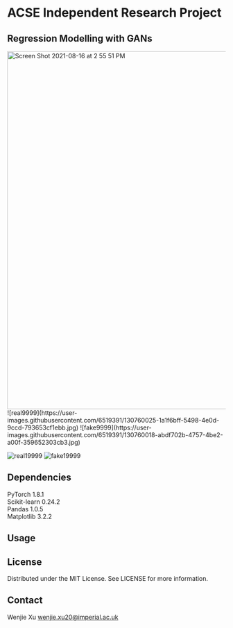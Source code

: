 # ACSE Independent Research Project

## Regression Modelling with GANs

<img width="825" alt="Screen Shot 2021-08-16 at 2 55 51 PM" src="https://user-images.githubusercontent.com/6519391/130759873-b29b48b6-86ca-4e15-b476-e0cb869e8577.png">
![real9999](https://user-images.githubusercontent.com/6519391/130760025-1a1f6bff-5498-4e0d-9ccd-793653cf1ebb.jpg)
![fake9999](https://user-images.githubusercontent.com/6519391/130760018-abdf702b-4757-4be2-a00f-359652303cb3.jpg)

![real19999](https://user-images.githubusercontent.com/6519391/130760161-25b716f6-d40c-4b07-926d-45c79c483bf1.jpg)
![fake19999](https://user-images.githubusercontent.com/6519391/130760148-00db75c5-f264-4c8d-aaeb-61502563c90f.jpg)



## Dependencies
PyTorch 1.8.1     
Scikit-learn 0.24.2      
Pandas 1.0.5      
Matplotlib 3.2.2      

## Usage

## License
Distributed under the MIT License. See LICENSE for more information.

## Contact
Wenjie Xu wenjie.xu20@imperial.ac.uk

